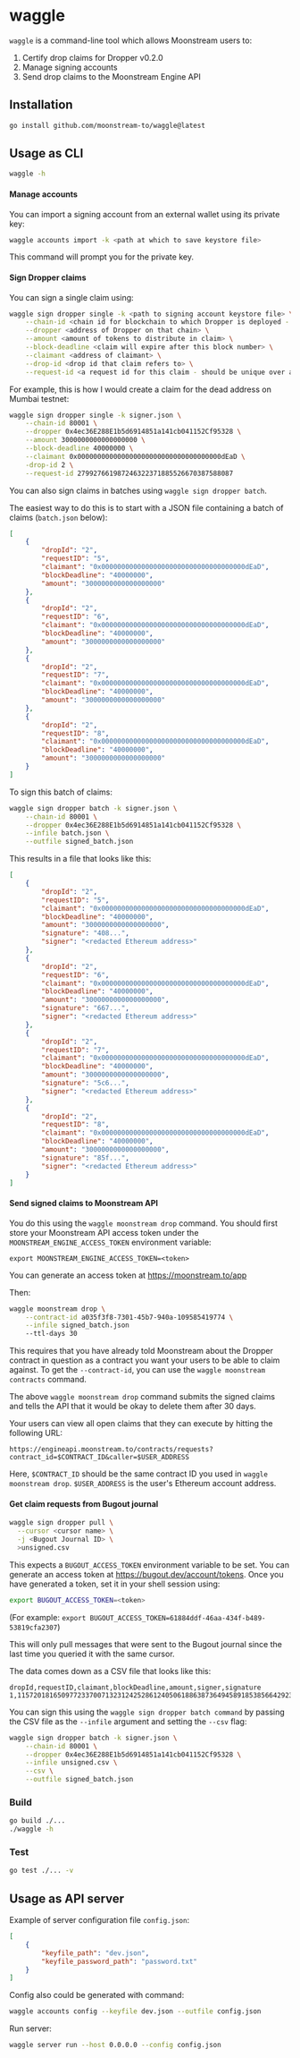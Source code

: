 # waggle

`waggle` is a command-line tool which allows Moonstream users to:

1. Certify drop claims for Dropper v0.2.0
2. Manage signing accounts
3. Send drop claims to the Moonstream Engine API

## Installation

```bash
go install github.com/moonstream-to/waggle@latest
```

## Usage as CLI

```bash
waggle -h
```

#### Manage accounts

You can import a signing account from an external wallet using its private key:

```bash
waggle accounts import -k <path at which to save keystore file>
```

This command will prompt you for the private key.

#### Sign Dropper claims

You can sign a single claim using:

```bash
waggle sign dropper single -k <path to signing account keystore file> \
    --chain-id <chain id for blockchain to which Dropper is deployed - 137 for Polygon> \
    --dropper <address of Dropper on that chain> \
    --amount <amount of tokens to distribute in claim> \
    --block-deadline <claim will expire after this block number> \
    --claimant <address of claimant> \
    --drop-id <drop id that claim refers to> \
    --request-id <a request id for this claim - should be unique over all claims on this drop>
```

For example, this is how I would create a claim for the dead address on Mumbai testnet:

```bash
waggle sign dropper single -k signer.json \
    --chain-id 80001 \
    --dropper 0x4ec36E288E1b5d6914851a141cb041152Cf95328 \
    --amount 3000000000000000000 \
    --block-deadline 40000000 \
    --claimant 0x000000000000000000000000000000000000dEaD \
    -drop-id 2 \
    --request-id 279927661987246322371885526670387588087
```

You can also sign claims in batches using `waggle sign dropper batch`.

The easiest way to do this is to start with a JSON file containing a batch of
claims (`batch.json` below):

```json
[
	{
		"dropId": "2",
		"requestID": "5",
		"claimant": "0x000000000000000000000000000000000000dEaD",
		"blockDeadline": "40000000",
		"amount": "3000000000000000000"
	},
	{
		"dropId": "2",
		"requestID": "6",
		"claimant": "0x000000000000000000000000000000000000dEaD",
		"blockDeadline": "40000000",
		"amount": "3000000000000000000"
	},
	{
		"dropId": "2",
		"requestID": "7",
		"claimant": "0x000000000000000000000000000000000000dEaD",
		"blockDeadline": "40000000",
		"amount": "3000000000000000000"
	},
	{
		"dropId": "2",
		"requestID": "8",
		"claimant": "0x000000000000000000000000000000000000dEaD",
		"blockDeadline": "40000000",
		"amount": "3000000000000000000"
	}
]
```

To sign this batch of claims:

```bash
waggle sign dropper batch -k signer.json \
    --chain-id 80001 \
    --dropper 0x4ec36E288E1b5d6914851a141cb041152Cf95328 \
    --infile batch.json \
    --outfile signed_batch.json
```

This results in a file that looks like this:

```json
[
	{
		"dropId": "2",
		"requestID": "5",
		"claimant": "0x000000000000000000000000000000000000dEaD",
		"blockDeadline": "40000000",
		"amount": "3000000000000000000",
		"signature": "408...",
		"signer": "<redacted Ethereum address>"
	},
	{
		"dropId": "2",
		"requestID": "6",
		"claimant": "0x000000000000000000000000000000000000dEaD",
		"blockDeadline": "40000000",
		"amount": "3000000000000000000",
		"signature": "667...",
		"signer": "<redacted Ethereum address>"
	},
	{
		"dropId": "2",
		"requestID": "7",
		"claimant": "0x000000000000000000000000000000000000dEaD",
		"blockDeadline": "40000000",
		"amount": "3000000000000000000",
		"signature": "5c6...",
		"signer": "<redacted Ethereum address>"
	},
	{
		"dropId": "2",
		"requestID": "8",
		"claimant": "0x000000000000000000000000000000000000dEaD",
		"blockDeadline": "40000000",
		"amount": "3000000000000000000",
		"signature": "85f...",
		"signer": "<redacted Ethereum address>"
	}
]
```

#### Send signed claims to Moonstream API

You do this using the `waggle moonstream drop` command. You should first store your Moonstream API access
token under the `MOONSTREAM_ENGINE_ACCESS_TOKEN` environment variable:

```
export MOONSTREAM_ENGINE_ACCESS_TOKEN=<token>
```

You can generate an access token at https://moonstream.to/app

Then:

```bash
waggle moonstream drop \
    --contract-id a035f3f8-7301-45b7-940a-109585419774 \
    --infile signed_batch.json
    --ttl-days 30
```

This requires that you have already told Moonstream about the Dropper contract in question as a
contract you want your users to be able to claim against. To get the `--contract-id`, you can use
the `waggle moonstream contracts` command.

The above `waggle moonstream drop` command submits the signed claims and tells the API that it would be
okay to delete them after 30 days.

Your users can view all open claims that they can execute by hitting the following URL:

```
https://engineapi.moonstream.to/contracts/requests?contract_id=$CONTRACT_ID&caller=$USER_ADDRESS
```

Here, `$CONTRACT_ID` should be the same contract ID you used in `waggle moonstream drop`. `$USER_ADDRESS`
is the user's Ethereum account address.

#### Get claim requests from Bugout journal

```bash
waggle sign dropper pull \
  --cursor <cursor name> \
  -j <Bugout Journal ID> \
  >unsigned.csv
```

This expects a `BUGOUT_ACCESS_TOKEN` environment variable to be set. You can generate an access token
at https://bugout.dev/account/tokens. Once you have generated a token, set it in your shell session using:

```bash
export BUGOUT_ACCESS_TOKEN=<token>
```

(For example: `export BUGOUT_ACCESS_TOKEN=61884ddf-46aa-434f-b489-53819cfa2307`)

This will only pull messages that were sent to the Bugout journal since the last time you queried it with
the same cursor.

The data comes down as a CSV file that looks like this:

```
dropId,requestID,claimant,blockDeadline,amount,signer,signature
1,115720181650977233700713231242528612405061886387364945891853856642923,0x0DEFbcF39bC9035262e3E5C1c72a82299B542bAF,95351184,500000000000000000000,,
```

You can sign this using the `waggle sign dropper batch command` by passing the CSV file as the `--infile`
argument and setting the `--csv` flag:

```bash
waggle sign dropper batch -k signer.json \
    --chain-id 80001 \
    --dropper 0x4ec36E288E1b5d6914851a141cb041152Cf95328 \
    --infile unsigned.csv \
    --csv \
    --outfile signed_batch.json

```

### Build

```bash
go build ./...
./waggle -h
```

### Test

```bash
go test ./... -v
```

## Usage as API server

Example of server configuration file `config.json`:

```json
[
	{
		"keyfile_path": "dev.json",
		"keyfile_password_path": "password.txt"
	}
]
```

Config also could be generated with command:

```bash
waggle accounts config --keyfile dev.json --outfile config.json
```

Run server:

```bash
waggle server run --host 0.0.0.0 --config config.json
```
